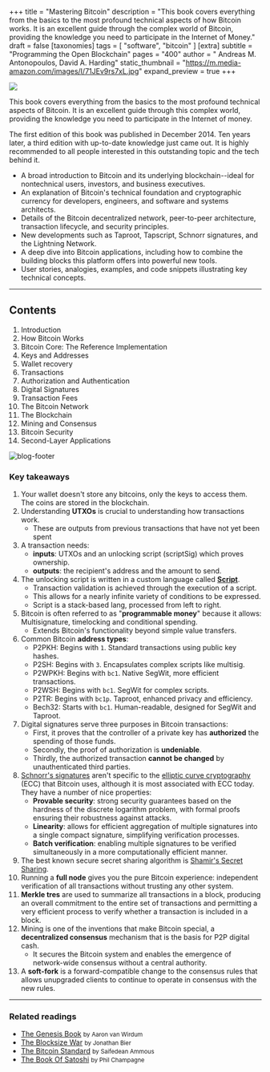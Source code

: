 +++
title = "Mastering Bitcoin"
description = "This book covers everything from the basics to the most profound technical aspects of how Bitcoin works. It is an excellent guide through the complex world of Bitcoin, providing the knowledge you need to participate in the Internet of Money."
draft = false
[taxonomies]
tags = [ "software", "bitcoin" ]
[extra]
subtitle = "Programming the Open Blockchain"
pages = "400"
author = " Andreas M. Antonopoulos, David A. Harding"
static_thumbnail = "https://m.media-amazon.com/images/I/71JEv9rs7xL.jpg"
expand_preview = true
+++

<img border="0" src="https://m.media-amazon.com/images/I/71JEv9rs7xL.jpg" >

This book covers everything from the basics to the most profound technical aspects of Bitcoin. It is an excellent guide through this complex world, providing the knowledge you need to participate in the Internet of money.

<!-- more -->

The first edition of this book was published in December 2014. Ten years later, a third edition with up-to-date knowledge just came out. It is highly recommended to all people interested in this outstanding topic and the tech behind it.

- A broad introduction to Bitcoin and its underlying blockchain--ideal for nontechnical users, investors, and business executives.
- An explanation of Bitcoin's technical foundation and cryptographic currency for developers, engineers, and software and systems architects.
- Details of the Bitcoin decentralized network, peer-to-peer architecture, transaction lifecycle, and security principles.
- New developments such as Taproot, Tapscript, Schnorr signatures, and the Lightning Network.
- A deep dive into Bitcoin applications, including how to combine the building blocks this platform offers into powerful new tools.
- User stories, analogies, examples, and code snippets illustrating key technical concepts.

---

## Contents

1. Introduction
2. How Bitcoin Works
3. Bitcoin Core: The Reference Implementation
4. Keys and Addresses
5. Wallet recovery
6. Transactions
7. Authorization and Authentication
8. Digital Signatures
9. Transaction Fees
10. The Bitcoin Network
11. The Blockchain
12. Mining and Consensus
13. Bitcoin Security
14. Second-Layer Applications

![blog-footer](/images/readings/2024-07-05/footer.jpg)

### Key takeaways

1. Your wallet doesn't store any bitcoins, only the keys to access them. The coins are stored in the blockchain.
1. Understanding **UTXOs** is crucial to understanding how transactions work.
   - These are outputs from previous transactions that have not yet been spent
1. A transaction needs:
   - **inputs**: UTXOs and an unlocking script (scriptSig) which proves ownership.
   - **outputs**: the recipient's address and the amount to send.
1. The unlocking script is written in a custom language called [**Script**](https://en.bitcoin.it/wiki/Script).
   - Transaction validation is achieved through the execution of a script.
   - This allows for a nearly infinite variety of conditions to be expressed.
   - Script is a stack-based lang, processed from left to right. 
1. Bitcoin is often referred to as "**programmable money**" because it allows: Multisignature, timelocking and conditional spending. 
   - Extends Bitcoin's functionality beyond simple value transfers.
1. Common Bitcoin **address types**:
   - P2PKH: Begins with `1`. Standard transactions using public key hashes.
   - P2SH: Begins with `3`. Encapsulates complex scripts like multisig.
   - P2WPKH: Begins with `bc1`. Native SegWit, more efficient transactions.
   - P2WSH: Begins with `bc1`. SegWit for complex scripts.
   - P2TR: Begins with `bc1p`. Taproot, enhanced privacy and efficiency.
   - Bech32: Starts with `bc1`. Human-readable, designed for SegWit and Taproot.
1. Digital signatures serve three purposes in Bitcoin transactions: 
   - First, it proves that the controller of a private key has **authorized** the spending of those funds. 
   - Secondly, the proof of authorization is **undeniable**. 
   - Thirdly, the authorized transaction **cannot be changed** by unauthenticated third parties.
1. [Schnorr's signatures](https://en.wikipedia.org/wiki/Schnorr_signature) aren't specific to the [elliptic curve cryptography](https://en.wikipedia.org/wiki/Elliptic-curve_cryptography) (ECC) that Bitcoin uses, although it is most associated with ECC today. They have a number of nice properties:
   - **Provable security**: strong security guarantees based on the hardness of the discrete logarithm problem, with formal proofs ensuring their robustness against attacks.
   - **Linearity**: allows for efficient aggregation of multiple signatures into a single compact signature, simplifying verification processes.
   - **Batch verification**: enabling multiple signatures to be verified simultaneously in a more computationally efficient manner.
1. The best known secure secret sharing algorithm is [Shamir's Secret Sharing](https://en.wikipedia.org/wiki/Shamir's_secret_sharing).
1. Running a **full node** gives you the pure Bitcoin experience: independent verification of all transactions without trusting any other system.
1. **Merkle tres** are used to summarize all transactions in a block, producing an overall commitment to the entire set of transactions and permitting a very efficient process to verify whether a transaction is included in a block.
1. Mining is one of the inventions that make Bitcoin special, a **decentralized consensus** mechanism that is the basis for P2P digital cash.
   - It secures the Bitcoin system and enables the emergence of network-wide consensus without a central authority.
1. A **soft-fork** is a forward-compatible change to the consensus rules that allows unupgraded clients to continue to operate in consensus with the new rules.

---

### Related readings

- [The Genesis Book](/readings/the-genesis-book/) <small>by Aaron van Wirdum</small>
- [The Blocksize War](/readings/the-blocksize-war/) <small>by Jonathan Bier</small>
- [The Bitcoin Standard](/readings/the-bitcoin-standard/) <small>by Saifedean Ammous</small>
- [The Book Of Satoshi](/readings/the-book-of-satoshi/) <small>by Phil Champagne</small>
